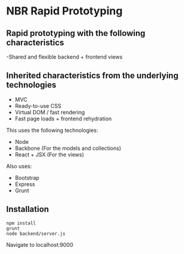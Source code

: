 NBR Rapid Prototyping
=====================

Rapid prototyping with the following characteristics
----------------------------------------------------
-Shared and flexible backend + frontend views

Inherited characteristics from the underlying technologies
----------------------------------------------------------
* MVC
* Ready-to-use CSS
* Virtual DOM / fast rendering
* Fast page loads + frontend rehydration

 This uses the following technologies:
* Node
* Backbone (For the models and collections)
* React + JSX (For the views)

Also uses:
* Bootstrap
* Express
* Grunt

Installation
------------
```
npm install
grunt
node backend/server.js
```
Navigate to localhost:9000